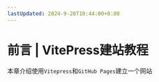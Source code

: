 ```yaml
---
lastUpdated: 2024-9-28T10:44:00+8:00
---
```


# 前言 | VitePress建站教程

本章介绍使用```Vitepress```和```GitHub Pages```建立一个网站